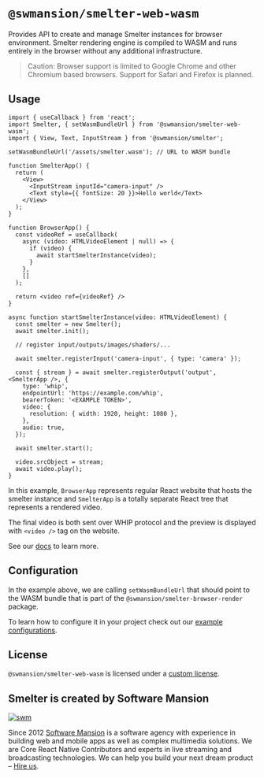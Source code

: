 # `@swmansion/smelter-web-wasm`

Provides API to create and manage Smelter instances for browser environment. Smelter rendering engine is compiled to WASM and
runs entirely in the browser without any additional infrastructure.

> Caution: Browser support is limited to Google Chrome and other Chromium based browsers. Support for Safari and Firefox is planned.

## Usage

```tsx
import { useCallback } from 'react';
import Smelter, { setWasmBundleUrl } from '@swmansion/smelter-web-wasm';
import { View, Text, InputStream } from '@swmansion/smelter';

setWasmBundleUrl('/assets/smelter.wasm'); // URL to WASM bundle

function SmelterApp() {
  return (
    <View>
      <InputStream inputId="camera-input" />
      <Text style={{ fontSize: 20 }}>Hello world</Text>
    </View>
  );
}

function BrowserApp() {
  const videoRef = useCallback(
    async (video: HTMLVideoElement | null) => {
      if (video) {
        await startSmelterInstance(video);
      }
    },
    []
  );

  return <video ref={videoRef} />
}

async function startSmelterInstance(video: HTMLVideoElement) {
  const smelter = new Smelter();
  await smelter.init();

  // register input/outputs/images/shaders/...

  await smelter.registerInput('camera-input', { type: 'camera' });

  const { stream } = await smelter.registerOutput('output', <SmelterApp />, {
    type: 'whip',
    endpointUrl: 'https://example.com/whip',
    bearerToken: '<EXAMPLE TOKEN>',
    video: {
      resolution: { width: 1920, height: 1080 },
    },
    audio: true,
  });

  await smelter.start();

  video.srcObject = stream;
  await video.play();
}
```

In this example, `BrowserApp` represents regular React website that hosts the smelter instance
and `SmelterApp` is a totally separate React tree that represents a rendered video.

The final video is both sent over WHIP protocol and the preview is displayed with `<video />` tag on
the website.

See our [docs](https://smelter.dev/docs) to learn more.

## Configuration

In the example above, we are calling `setWasmBundleUrl` that should point to the WASM bundle that
is part of the `@swmansion/smelter-browser-render` package.

To learn how to configure it in your project check out our [example configurations](https://smelter.dev/ts-sdk/configuration#configuration).

## License

`@swmansion/smelter-web-wasm` is licensed under a [custom license](https://github.com/software-mansion/smelter/blob/master/LICENSE).

## Smelter is created by Software Mansion

[![swm](https://logo.swmansion.com/logo?color=white&variant=desktop&width=150&tag=smelter-github 'Software Mansion')](https://swmansion.com)

Since 2012 [Software Mansion](https://swmansion.com) is a software agency with experience in building web and mobile apps as well as complex multimedia solutions. We are Core React Native Contributors and experts in live streaming and broadcasting technologies. We can help you build your next dream product – [Hire us](https://swmansion.com/contact/projects?utm_source=smelter&utm_medium=readme).
